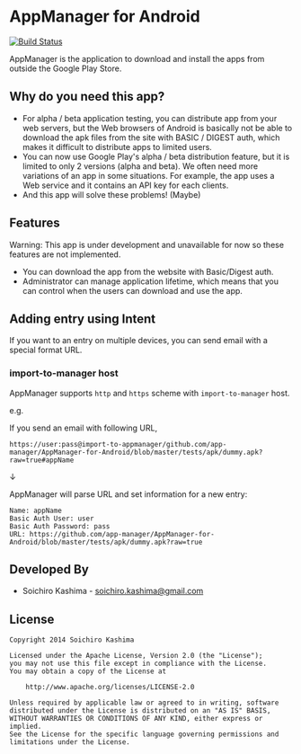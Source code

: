 AppManager for Android
===

[![Build Status](https://travis-ci.org/app-manager/AppManager-for-Android.svg?branch=master)](https://travis-ci.org/app-manager/AppManager-for-Android)

AppManager is the application to download and install the apps
from outside the Google Play Store.


## Why do you need this app?

* For alpha / beta application testing,
  you can distribute app from your web servers, but
  the Web browsers of Android is basically not be able to download
  the apk files from the site with BASIC / DIGEST auth,
  which makes it difficult to distribute apps to limited users.
* You can now use Google Play's alpha / beta distribution feature,
  but it is limited to only 2 versions (alpha and beta).
  We often need more variations of an app in some situations.
  For example, the app uses a Web service and it contains an API key
  for each clients.
* And this app will solve these problems! (Maybe)


## Features

Warning: This app is under development and unavailable for now
so these features are not implemented.

* You can download the app from the website with Basic/Digest auth.
* Administrator can manage application lifetime, which means
  that you can control when the users can download and use the app.

## Adding entry using Intent

If you want to an entry on multiple devices, you can send email with a special format URL.

### import-to-manager host

AppManager supports `http` and `https` scheme with `import-to-manager` host.

e.g.

If you send an email with following URL,

```
https://user:pass@import-to-appmanager/github.com/app-manager/AppManager-for-Android/blob/master/tests/apk/dummy.apk?raw=true#appName
```

↓

AppManager will parse URL and set information for a new entry:

```
Name: appName
Basic Auth User: user
Basic Auth Password: pass
URL: https://github.com/app-manager/AppManager-for-Android/blob/master/tests/apk/dummy.apk?raw=true
```

## Developed By

* Soichiro Kashima - <soichiro.kashima@gmail.com>


## License

    Copyright 2014 Soichiro Kashima

    Licensed under the Apache License, Version 2.0 (the "License");
    you may not use this file except in compliance with the License.
    You may obtain a copy of the License at

        http://www.apache.org/licenses/LICENSE-2.0

    Unless required by applicable law or agreed to in writing, software
    distributed under the License is distributed on an "AS IS" BASIS,
    WITHOUT WARRANTIES OR CONDITIONS OF ANY KIND, either express or implied.
    See the License for the specific language governing permissions and
    limitations under the License.


